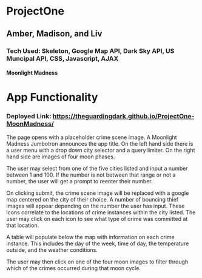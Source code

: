 # ProjectOne

## Amber, Madison, and Liv

### Tech Used: Skeleton, Google Map API, Dark Sky API, US Muncipal API, CSS, Javascript, AJAX

#### Moonlight Madness

App Functionality
=================

### Deployed Link: https://theguardingdark.github.io/ProjectOne-MoonMadness/

The page opens with a placeholder crime scene image. A Moonlight Madness Jumbotron announces the app title. On the left hand side there is a user menu with a drop down city selector and a query limiter. On the right hand side are images of four moon phases.

The user may select from one of the five cities listed and input a number between 1 and 100. If the number is not between that range or not a number, the user will get a prompt to reenter their number.

On clicking submit, the crime scene image will be replaced with a google map centered on the city of their choice. A number of bouncing thief images will appear depending on the number the user has input. These icons correlate to the locations of crime instances within the city listed. The user may click on each icon to see what type of crime was committed at that location. 

A table will populate below the map with information on each crime instance. This includes the day of the week, time of day, the temperature outside, and the weather conditions.

The user may then click on one of the four moon images to filter through which of the crimes occurred during that moon cycle.
